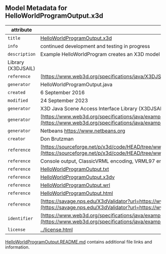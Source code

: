 ## Model Metadata for HelloWorldProgramOutput.x3d

|    attribute | value      |
| ------------ | ---------- |
| `title` | [HelloWorldProgramOutput.x3d](HelloWorldProgramOutput.x3d) |
| `info` | continued development and testing in progress |
| `description` | Example HelloWorldProgram creates an X3D model using the X3D Java Scene Access Interface
Library (X3DJSAIL) |
| `reference` | [https://www.web3d.org/specifications/java/X3DJSAIL.html](https://www.web3d.org/specifications/java/X3DJSAIL.html) |
| `generator` | HelloWorldProgramOutput.java |
| `created` | 6 September 2016 |
| `modified` | 24 September 2023 |
| `generator` | X3D Java Scene Access Interface Library (X3DJSAIL) |
| `generator` | [https://www.web3d.org/specifications/java/examples/HelloWorldProgram.java](https://www.web3d.org/specifications/java/examples/HelloWorldProgram.java) |
| `generator` | Netbeans https://www.netbeans.org |
| `creator` | Don Brutzman |
| `reference` | [https://sourceforge.net/p/x3d/code/HEAD/tree/www.web3d.org/x3d/stylesheets/java/examples/HelloWorldProgramOutput.x3d](https://sourceforge.net/p/x3d/code/HEAD/tree/www.web3d.org/x3d/stylesheets/java/examples/HelloWorldProgramOutput.x3d) |
| `reference` | Console output, ClassicVRML encoding, VRML97 encoding and pretty-print documentation: |
| `reference` | [HelloWorldProgramOutput.txt](HelloWorldProgramOutput.txt) |
| `reference` | [HelloWorldProgramOutput.x3dv](HelloWorldProgramOutput.x3dv) |
| `reference` | [HelloWorldProgramOutput.wrl](HelloWorldProgramOutput.wrl) |
| `reference` | [HelloWorldProgramOutput.html](HelloWorldProgramOutput.html) |
| `reference` | [https://savage.nps.edu/X3dValidator?url=https://www.web3d.org/specifications/java/examples/HelloWorldProgramOutput.x3d](https://savage.nps.edu/X3dValidator?url=https://www.web3d.org/specifications/java/examples/HelloWorldProgramOutput.x3d) |
| `identifier` | [https://www.web3d.org/specifications/java/examples/HelloWorldProgramOutput.x3d](https://www.web3d.org/specifications/java/examples/HelloWorldProgramOutput.x3d) |
| `license` | [../license.html](../license.html) |

[HelloWorldProgramOutput.README.md](HelloWorldProgramOutput.README.md) contains additional file links and information.
